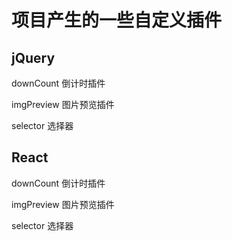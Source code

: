 # 项目产生的一些自定义插件
## jQuery
downCount 倒计时插件

imgPreview 图片预览插件

selector 选择器
## React
downCount 倒计时插件

imgPreview 图片预览插件

selector 选择器


